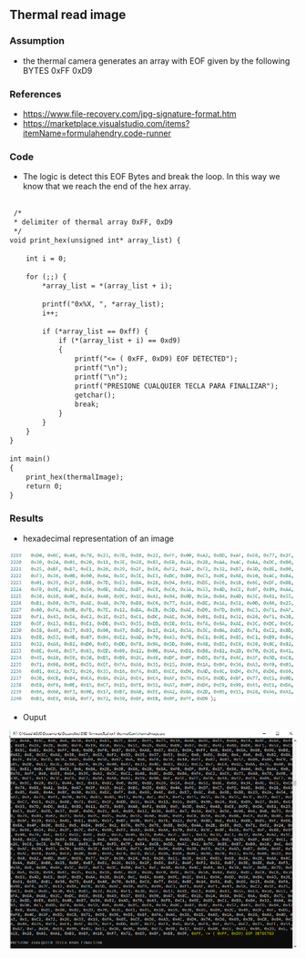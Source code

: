 ## Thermal read image

### Assumption

* the thermal camera generates an array with EOF given by the following BYTES 0xFF 0xD9

### References

* https://www.file-recovery.com/jpg-signature-format.htm
* https://marketplace.visualstudio.com/items?itemName=formulahendry.code-runner

### Code

* The logic is detect this EOF Bytes and break the loop. In this way we know that we reach the end of the hex array.

```

 /*
 * delimiter of thermal array 0xFF, 0xD9
 */
void print_hex(unsigned int* array_list) {
        
    int i = 0;

    for (;;) {
        *array_list = *(array_list + i);

        printf("0x%X, ", *array_list);
        i++;
        
        if (*array_list == 0xff) {
            if (*(array_list + i) == 0xd9)
            {   
                printf("<= ( 0xFF, 0xD9) EOF DETECTED");
                printf("\n");
                printf("\n");
                printf("PRESIONE CUALQUIER TECLA PARA FINALIZAR");
                getchar();  
                break;
            }   
        }       
    }           
}               

int main()
{
    print_hex(thermalImage);
    return 0;
}

```

### Results

* hexadecimal representation of an image

![](https://github.com/jgambox/dsd-firmware/blob/master/ex1-thermalCam/captura_hex_image.PNG)

* Ouput

![](https://github.com/jgambox/dsd-firmware/blob/master/ex1-thermalCam/output_methodRead_img.PNG)


